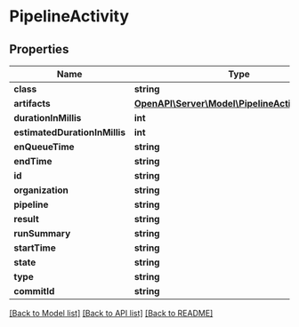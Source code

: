 # PipelineActivity

## Properties
Name | Type | Description | Notes
------------ | ------------- | ------------- | -------------
**class** | **string** |  | [optional] 
**artifacts** | [**OpenAPI\Server\Model\PipelineActivityartifacts**](PipelineActivityartifacts.md) |  | [optional] 
**durationInMillis** | **int** |  | [optional] 
**estimatedDurationInMillis** | **int** |  | [optional] 
**enQueueTime** | **string** |  | [optional] 
**endTime** | **string** |  | [optional] 
**id** | **string** |  | [optional] 
**organization** | **string** |  | [optional] 
**pipeline** | **string** |  | [optional] 
**result** | **string** |  | [optional] 
**runSummary** | **string** |  | [optional] 
**startTime** | **string** |  | [optional] 
**state** | **string** |  | [optional] 
**type** | **string** |  | [optional] 
**commitId** | **string** |  | [optional] 

[[Back to Model list]](../README.md#documentation-for-models) [[Back to API list]](../README.md#documentation-for-api-endpoints) [[Back to README]](../README.md)


